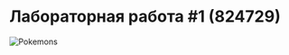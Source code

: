 # Лабораторная работа #1 (824729)

![Pokemons](https://github.com/slamach/prog-labs/blob/master/prog-lab1/doc/anime.gif?raw=true)
